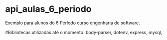 # api_aulas_6_periodo
Exemplo para alunos do 6 Período curso engenharia de software.




#Bibliotecas utilizadas até o momento.
body-parser,
dotenv,
express,
mysql,
